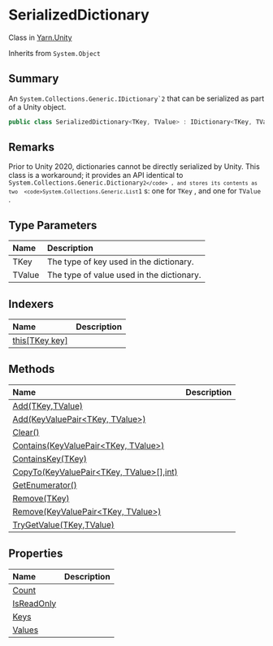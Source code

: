 # SerializedDictionary

Class in [Yarn.Unity](/api/csharp/yarn.unity.md)

Inherits from `System.Object`

## Summary


An  <code>System.Collections.Generic.IDictionary`2</code>  that can be serialized as
part of a Unity object.


```csharp
public class SerializedDictionary<TKey, TValue> : IDictionary<TKey, TValue>, ISerializationCallbackReceiver
```

## Remarks


Prior to Unity 2020, dictionaries cannot be directly serialized by
Unity. This class is a workaround; it provides an API identical to
<code>System.Collections.Generic.Dictionary`2</code> , and stores its contents as
two  <code>System.Collections.Generic.List`1</code> s: one for  <code>TKey</code> ,
and one for  <code>TValue</code> .


## Type Parameters

|Name|Description|
|:---|:---|
|TKey|The type of key used in the dictionary.|
|TValue|The type of value used in the dictionary.|

## Indexers

|Name|Description|
|:---|:---|
|[this[TKey key]](/api/csharp/yarn.unity.serializeddictionary.this[].md)||

## Methods

|Name|Description|
|:---|:---|
|[Add(TKey,TValue)](/api/csharp/yarn.unity.serializeddictionary.add-1.md)||
|[Add(KeyValuePair<TKey, TValue>)](/api/csharp/yarn.unity.serializeddictionary.add-2.md)||
|[Clear()](/api/csharp/yarn.unity.serializeddictionary.clear.md)||
|[Contains(KeyValuePair<TKey, TValue>)](/api/csharp/yarn.unity.serializeddictionary.contains.md)||
|[ContainsKey(TKey)](/api/csharp/yarn.unity.serializeddictionary.containskey.md)||
|[CopyTo(KeyValuePair<TKey, TValue>[],int)](/api/csharp/yarn.unity.serializeddictionary.copyto.md)||
|[GetEnumerator()](/api/csharp/yarn.unity.serializeddictionary.getenumerator.md)||
|[Remove(TKey)](/api/csharp/yarn.unity.serializeddictionary.remove-1.md)||
|[Remove(KeyValuePair<TKey, TValue>)](/api/csharp/yarn.unity.serializeddictionary.remove-2.md)||
|[TryGetValue(TKey,TValue)](/api/csharp/yarn.unity.serializeddictionary.trygetvalue.md)||

## Properties

|Name|Description|
|:---|:---|
|[Count](/api/csharp/yarn.unity.serializeddictionary.count.md)||
|[IsReadOnly](/api/csharp/yarn.unity.serializeddictionary.isreadonly.md)||
|[Keys](/api/csharp/yarn.unity.serializeddictionary.keys.md)||
|[Values](/api/csharp/yarn.unity.serializeddictionary.values.md)||

